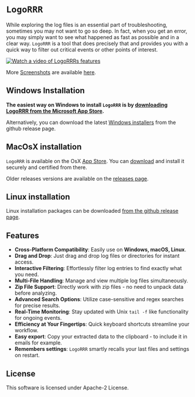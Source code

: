 # `LogoRRR`

While exploring the log files is an essential part of troubleshooting, sometimes you may not want to go so deep. In
fact, when you get an error, you may simply want to see what happened as fast as possible and in a clear way. `LogoRRR`
is a tool that does precisely that and provides you with a quick way to filter out critical events or other points of
interest.

[![Watch a video of LogoRRRs features](https://img.youtube.com/vi/5ogC95PX0Ag/maxresdefault.jpg)](https://youtu.be/5ogC95PX0Ag)

More  [Screenshots](Screenshots.md) are available [here](Screenshots.md).


## Windows Installation

**The easiest way on Windows to install `LogoRRR` is by [downloading LogoRRR from the Microsoft App Store](https://aka.ms/AAr3sxs).**

Alternatively, you can download the latest [Windows installers](https://github.com/rladstaetter/LogoRRR/releases/tag/24.4.0) from the github release page.

## MacOsX installation

`LogoRRR` is available on the OsX [App Store](https://apps.apple.com/at/app/logorrr/id1583786769). You can [download](https://apps.apple.com/at/app/logorrr/id1583786769) and install it securely and certified from there.

Older releases versions are available on the [releases page](https://github.com/rladstaetter/LogoRRR/releases).

## Linux installation

Linux installation packages can be downloaded [from the github release page](https://github.com/rladstaetter/LogoRRR/releases/tag/24.4.0).

## Features

- **Cross-Platform Compatibility**: Easily use on **Windows, macOS, Linux**.
- **Drag and Drop**: Just drag and drop log files or directories for instant access.
- **Interactive Filtering**: Effortlessly filter log entries to find exactly what you need.
- **Multi-File Handling**: Manage and view multiple log files simultaneously.
- **Zip File Support**: Directly work with zip files - no need to unpack data before analyzing.
- **Advanced Search Options**: Utilize case-sensitive and regex searches for precise results.
- **Real-Time Monitoring**: Stay updated with Unix `tail -f` like functionality for ongoing events.
- **Efficiency at Your Fingertips**: Quick keyboard shortcuts streamline your workflow.
- **Easy export**: Copy your extracted data to the clipboard - to include it in emails for example.
- **Remembers settings**: `LogoRRR` smartly recalls your last files and settings on restart.

## License

This software is licensed under Apache-2 License.

